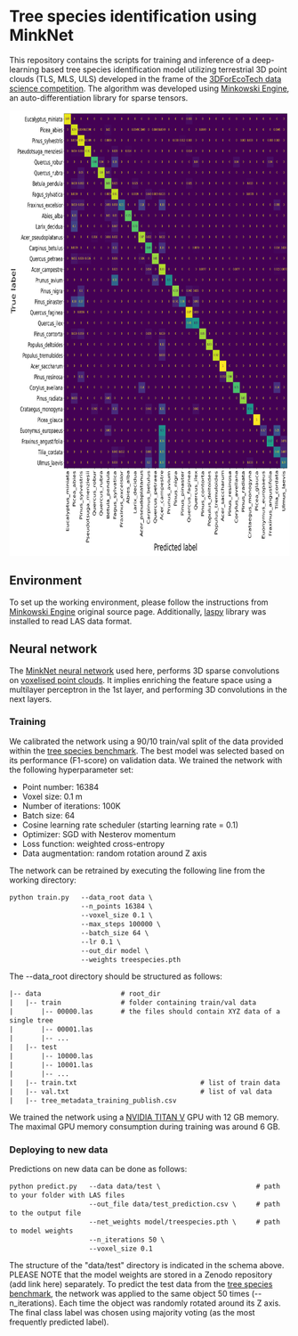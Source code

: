 # Tree species identification using MinkNet

This repository contains the scripts for training and inference of a deep-learning 
based tree species identification model utilizing terrestrial 3D point clouds (TLS, MLS, ULS) 
developed in the frame of the [3DForEcoTech data science competition](https://github.com/stefp/Tr3D_species).
The algorithm was developed using [Minkowski Engine](https://github.com/NVIDIA/MinkowskiEngine), 
an auto-differentiation library for sparse tensors. 

<p align="left"><img width="800" height="800" src="val_CM.png"></p>


## Environment

To set up the working environment, please follow the instructions from 
[Minkowski Engine](https://github.com/NVIDIA/MinkowskiEngine) original source page. 
Additionally, [laspy](https://laspy.readthedocs.io/en/latest/index.html) library 
was installed to read LAS data format. 

## Neural network

The [MinkNet neural network](https://github.com/nrehush/minknet-tree-species/blob/main/minkowskifcnn.py) 
used here, performs 3D sparse convolutions on 
[voxelised point clouds](https://github.com/nrehush/minknet-tree-species/blob/main/tree_00069.png). It implies enriching 
the feature space using a multilayer perceptron in the 1st layer, 
and performing 3D convolutions in the next layers.

### Training

We calibrated the network using a 90/10 train/val split of the data provided 
within the [tree species benchmark](https://github.com/stefp/Tr3D_species). 
The best model was selected based on its performance (F1-score) on validation data. 
We trained the network with the following hyperparameter set:

- Point number: 16384
- Voxel size: 0.1 m
- Number of iterations: 100K
- Batch size: 64
- Cosine learning rate scheduler (starting learning rate = 0.1)
- Optimizer: SGD with Nesterov momentum 
- Loss function: weighted cross-entropy
- Data augmentation: random rotation around Z axis

The network can be retrained by executing the following line from the working directory:
```
python train.py   --data_root data \
                  --n_points 16384 \
                  --voxel_size 0.1 \
                  --max_steps 100000 \
                  --batch_size 64 \ 
                  --lr 0.1 \
                  --out_dir model \
                  --weights treespecies.pth 
```

The --data_root directory should be structured as follows: 
```
|-- data                    # root_dir
|   |-- train               # folder containing train/val data
|       |-- 00000.las       # the files should contain XYZ data of a single tree
|       |-- 00001.las 
|       |-- ...
|   |-- test                
|       |-- 10000.las 
|       |-- 10001.las 
|       |-- ...
|   |-- train.txt                               # list of train data
|   |-- val.txt                                 # list of val data
|   |-- tree_metadata_training_publish.csv        
```

We trained the network using a [NVIDIA TITAN V](https://www.nvidia.com/en-us/titan/titan-v/) 
GPU with 12 GB memory. The maximal GPU memory consumption during training was around 6 GB.  

### Deploying to new data 

Predictions on new data can be done as follows: 
```
python predict.py   --data data/test \                        # path to your folder with LAS files
                    --out_file data/test_prediction.csv \     # path to the output file
                    --net_weights model/treespecies.pth \     # path to model weights
                    --n_iterations 50 \ 
                    --voxel_size 0.1 
```
The structure of the "data/test" directory is indicated in the schema above. PLEASE NOTE that the 
model weights are stored in a Zenodo repository (add link here) separately. 
To predict the test data from the [tree species benchmark](https://github.com/stefp/Tr3D_species), the network was applied to the same object 50 times (--n_iterations). Each time 
the object was randomly rotated around its Z axis. The final class label was chosen 
using majority voting (as the most frequently predicted label).



